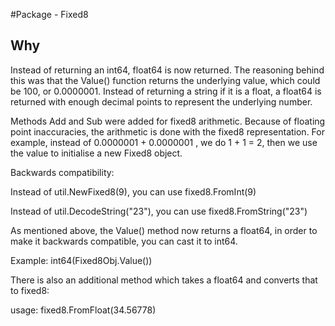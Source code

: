 #Package - Fixed8


## Why

Instead of returning an int64, float64 is now returned. The reasoning behind this was that the Value() function returns the underlying value, which could be 100, or 0.0000001. Instead of returning a string if it is a float, a float64 is returned with enough decimal points to represent the underlying number.

Methods Add and Sub were added for fixed8 arithmetic. Because of floating point inaccuracies, the arithmetic is done with the fixed8 representation. For example, instead of 0.0000001 + 0.0000001 , we do 1 + 1 = 2, then we use the value to initialise a new Fixed8 object.


Backwards compatibility:

Instead of util.NewFixed8(9), you can use fixed8.FromInt(9)

Instead of util.DecodeString("23"), you can use fixed8.FromString("23")

As mentioned above, the Value() method now returns a float64, in order to make it backwards compatible, you can cast it to int64.

Example: int64(Fixed8Obj.Value())

There is also an additional method which takes a float64 and converts that to fixed8:

usage: fixed8.FromFloat(34.56778)